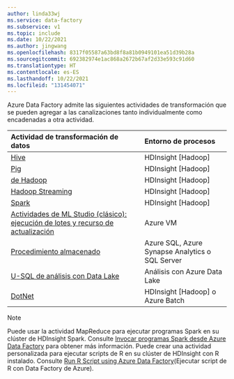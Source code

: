 ```yaml
---
author: linda33wj
ms.service: data-factory
ms.subservice: v1
ms.topic: include
ms.date: 10/22/2021
ms.author: jingwang
ms.openlocfilehash: 8317f05587a63bd8f8a81b0949101ea51d39b28a
ms.sourcegitcommit: 692382974e1ac868a2672b67af2d33e593c91d60
ms.translationtype: HT
ms.contentlocale: es-ES
ms.lasthandoff: 10/22/2021
ms.locfileid: "131454071"
---
```

Azure Data Factory admite las siguientes actividades de transformación que se pueden agregar a las canalizaciones tanto individualmente como encadenadas a otra actividad.

| Actividad de transformación de datos | Entorno de procesos |
|:--- |:--- |
| [Hive](../data-factory-hive-activity.md) |HDInsight [Hadoop] |
| [Pig](../data-factory-pig-activity.md) |HDInsight [Hadoop] |
| [de Hadoop](../data-factory-map-reduce.md) |HDInsight [Hadoop] |
| [Hadoop Streaming](../data-factory-hadoop-streaming-activity.md) |HDInsight [Hadoop] |
| [Spark](../data-factory-spark.md) | HDInsight [Hadoop] |
| [Actividades de ML Studio (clásico): ejecución de lotes y recurso de actualización](../data-factory-azure-ml-batch-execution-activity.md) |Azure VM |
| [Procedimiento almacenado](../data-factory-stored-proc-activity.md) |Azure SQL, Azure Synapse Analytics o SQL Server |
| [U-SQL de análisis con Data Lake](../data-factory-usql-activity.md) |Análisis con Azure Data Lake |
| [DotNet](../data-factory-use-custom-activities.md) |HDInsight [Hadoop] o Azure Batch |

> [!NOTE]
> Puede usar la actividad MapReduce para ejecutar programas Spark en su clúster de HDInsight Spark. Consulte [Invocar programas Spark desde Azure Data Factory](../data-factory-spark.md) para obtener más información.
> Puede crear una actividad personalizada para ejecutar scripts de R en su clúster de HDInsight con R instalado. Consulte [Run R Script using Azure Data Factory](https://github.com/Azure/Azure-DataFactory/tree/master/SamplesV1/RunRScriptUsingADFSample)(Ejecutar script de R con Data Factory de Azure).
> 
> 

